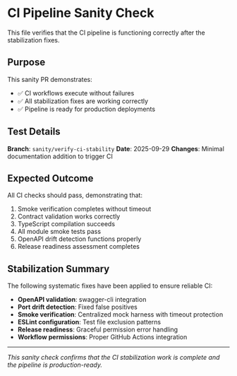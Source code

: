 # CI Pipeline Sanity Check

This file verifies that the CI pipeline is functioning correctly after the stabilization fixes.

## Purpose

This sanity PR demonstrates:
- ✅ CI workflows execute without failures
- ✅ All stabilization fixes are working correctly
- ✅ Pipeline is ready for production deployments

## Test Details

**Branch**: `sanity/verify-ci-stability`
**Date**: 2025-09-29
**Changes**: Minimal documentation addition to trigger CI

## Expected Outcome

All CI checks should pass, demonstrating that:
1. Smoke verification completes without timeout
2. Contract validation works correctly
3. TypeScript compilation succeeds
4. All module smoke tests pass
5. OpenAPI drift detection functions properly
6. Release readiness assessment completes

## Stabilization Summary

The following systematic fixes have been applied to ensure reliable CI:

- **OpenAPI validation**: swagger-cli integration
- **Port drift detection**: Fixed false positives
- **Smoke verification**: Centralized mock harness with timeout protection
- **ESLint configuration**: Test file exclusion patterns
- **Release readiness**: Graceful permission error handling
- **Workflow permissions**: Proper GitHub Actions integration

---
*This sanity check confirms that the CI stabilization work is complete and the pipeline is production-ready.*